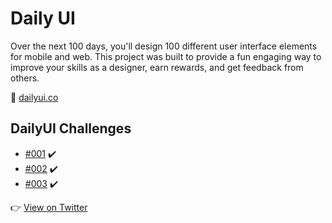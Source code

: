 # Daily UI

Over the next 100 days, you'll design 100 different user interface elements for mobile and web. This project was built to provide a fun engaging way to improve your skills as a designer, earn rewards, and get feedback from others.

:link: [dailyui.co](https://www.dailyui.co/)

## DailyUI Challenges

* []() [#001](../tree/master/001) :heavy_check_mark:
* []() [#002](../tree/master/002) :heavy_check_mark:
* []() [#003](../tree/master/003) :heavy_check_mark:

:point_right: [View on Twitter](https://twitter.com/alexduart)
